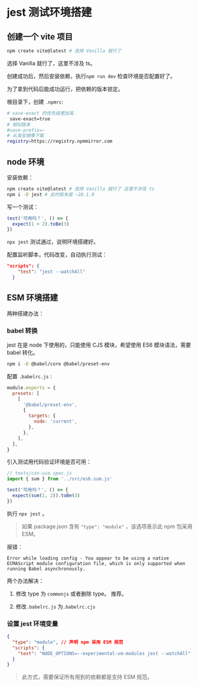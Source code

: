 # jest 测试环境搭建

## 创建一个 vite 项目

```bash
npm create vite@latest # 选择 Vanilla 就行了
```

选择 Vanilla 就行了，这里不涉及 ts。

创建成功后，然后安装依赖，执行`npm run dev` 检查环境是否配置好了。

为了拿到代码后能成功运行，把依赖的版本锁定。

根目录下，创建 `.npmrc`:

```bash
# save-exact 的优先级更加高
 save-exact=true
# 相似版本
#save-prefix=~
# 从淘宝镜像下载
registry=https://registry.npmmirror.com
```

## node 环境

安装依赖：

```bash
npm create vite@latest # 选择 Vanilla 就行了 这里不涉及 ts
npm i -D jest # 此时版本是 ~28.1.0
```

写一个测试：

```js
test('可用吗？', () => {
  expect(1 + 2).toBe(3)
})
```

`npx jest` 测试通过，说明环境搭建好。

配置监听脚本，代码改变，自动执行测试：

```json
"scripts": {
    "test": "jest --watchAll"
  }
```

## ESM 环境搭建

两种搭建办法：

### babel 转换

jest 在是 node 下使用的，只能使用 CJS 模块，希望使用 ES6 模块语法，需要 babel 转化。

```bash
npm i -D @babel/core @babel/preset-env
```

配置 `.babelrc.js` :

```js
module.exports = {
  presets: [
    [
      '@babel/preset-env',
      {
        targets: {
          node: 'current',
        },
      },
    ],
  ],
}
```

引入测试用代码验证环境是否可用：

```js
// tests/can-use.spec.js
import { sum } from '../src/es6.sum.js'

test('可用吗？', () => {
  expect(sum(1, 2)).toBe(3)
})
```

执行 `npx jest` 。

> 如果 package.json 含有 `"type": "module"` ，该选项表示此 npm 包采用 ESM。

报错：

`Error while loading config - You appear to be using a native ECMAScript module configuration file, which is only supported when running Babel asynchronously.`

两个办法解决：

1. 修改 type 为 `commonjs` 或者删除 type。 推荐。

2. 修改`.babelrc.js` 为`.babelrc.cjs`

### 设置 jest 环境变量

```json
{
  "type": "module", // 声明 npm 采用 ESM 规范
  "scripts": {
    "test": "NODE_OPTIONS=--experimental-vm-modules jest --watchAll"
  }
}
```

> 此方式，需要保证所有用到的依赖都是支持 ESM 规范。
